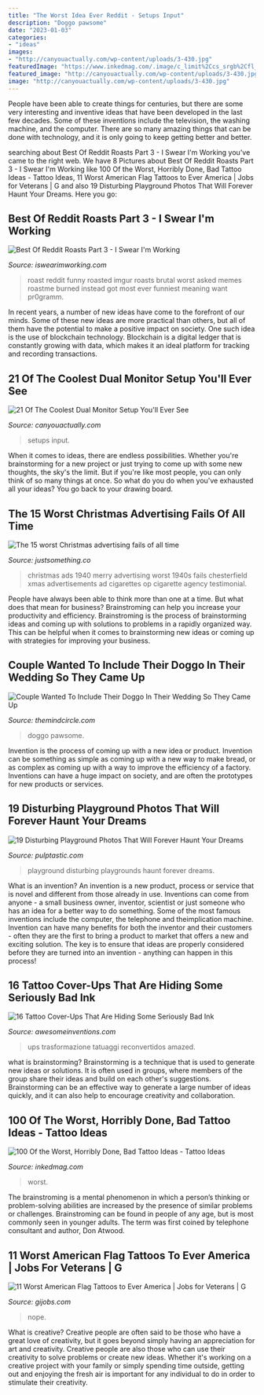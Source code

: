 ```yaml
---
title: "The Worst Idea Ever Reddit - Setups Input"
description: "Doggo pawsome"
date: "2023-01-03"
categories:
- "ideas"
images:
- "http://canyouactually.com/wp-content/uploads/3-430.jpg"
featuredImage: "https://www.inkedmag.com/.image/c_limit%2Ccs_srgb%2Cfl_progressive%2Cq_auto:good%2Cw_700/MTY2ODYzMTI4ODI5OTYyMDky/the-human-billboard-photo-u2.jpg"
featured_image: "http://canyouactually.com/wp-content/uploads/3-430.jpg"
image: "http://canyouactually.com/wp-content/uploads/3-430.jpg"
---
```



People have been able to create things for centuries, but there are some very interesting and inventive ideas that have been developed in the last few decades. Some of these inventions include the television, the washing machine, and the computer. There are so many amazing things that can be done with technology, and it is only going to keep getting better and better.

	

		
searching about Best Of Reddit Roasts Part 3 - I Swear I&#039;m Working you've came to the right web. We have 8 Pictures about Best Of Reddit Roasts Part 3 - I Swear I&#039;m Working like 100 Of the Worst, Horribly Done, Bad Tattoo Ideas - Tattoo Ideas, 11 Worst American Flag Tattoos to Ever America | Jobs for Veterans | G and also 19 Disturbing Playground Photos That Will Forever Haunt Your Dreams. Here you go:
		
    
## Best Of Reddit Roasts Part 3 - I Swear I&#039;m Working

<img loading=lazy src="http://www.iswearimworking.com/wp-content/uploads/2015/10/04-YadP3Wg.jpg" onerror="this.onerror=null;this.src='https://tse1.mm.bing.net/th?id=OIP.QDTvSWqT12l4SaTVjgLzdQHaJ4&amp;pid=15.1';" alt="Best Of Reddit Roasts Part 3 - I Swear I&#039;m Working">

_Source: iswearimworking.com_

>roast reddit funny roasted imgur roasts brutal worst asked memes roastme burned instead got most ever funniest meaning want pr0gramm. 

	

In recent years, a number of new ideas have come to the forefront of our minds. Some of these new ideas are more practical than others, but all of them have the potential to make a positive impact on society. One such idea is the use of blockchain technology. Blockchain is a digital ledger that is constantly growing with data, which makes it an ideal platform for tracking and recording transactions.

    
## 21 Of The Coolest Dual Monitor Setup You&#039;ll Ever See

<img loading=lazy src="http://canyouactually.com/wp-content/uploads/3-430.jpg" onerror="this.onerror=null;this.src='https://tse1.mm.bing.net/th?id=OIP.MAGRCJVcTR7Flzg-84WTIwHaJ4&amp;pid=15.1';" alt="21 Of The Coolest Dual Monitor Setup You&#039;ll Ever See">

_Source: canyouactually.com_

>setups input. 

	

When it comes to ideas, there are endless possibilities. Whether you're brainstorming for a new project or just trying to come up with some new thoughts, the sky's the limit. But if you're like most people, you can only think of so many things at once. So what do you do when you've exhausted all your ideas? You go back to your drawing board.

    
## The 15 Worst Christmas Advertising Fails Of All Time

<img loading=lazy src="https://justsomething.co/wp-content/uploads/2014/01/worst-christmas-ads-5.jpg" onerror="this.onerror=null;this.src='https://tse4.mm.bing.net/th?id=OIP.LKqutc8aXaKm7U42STkNlAHaKo&amp;pid=15.1';" alt="The 15 worst Christmas advertising fails of all time">

_Source: justsomething.co_

>christmas ads 1940 merry advertising worst 1940s fails chesterfield xmas advertisements ad cigarettes op cigarette agency testimonial. 

	

People have always been able to think more than one at a time. But what does that mean for business? Brainstroming can help you increase your productivity and efficiency. Brainstroming is the process of brainstorming ideas and coming up with solutions to problems in a rapidly organized way. This can be helpful when it comes to brainstorming new ideas or coming up with strategies for improving your business.

    
## Couple Wanted To Include Their Doggo In Their Wedding So They Came Up

<img loading=lazy src="https://i0.wp.com/themindcircle.com/wp-content/uploads/2018/02/dog-lover-wedding-cake-topper-5.jpg" onerror="this.onerror=null;this.src='https://tse2.mm.bing.net/th?id=OIP.uaKLqu7xFkU5C09J3uwRQQHaLP&amp;pid=15.1';" alt="Couple Wanted To Include Their Doggo In Their Wedding So They Came Up">

_Source: themindcircle.com_

>doggo pawsome. 

	

Invention is the process of coming up with a new idea or product. Invention can be something as simple as coming up with a new way to make bread, or as complex as coming up with a way to improve the efficiency of a factory. Inventions can have a huge impact on society, and are often the prototypes for new products or services.

    
## 19 Disturbing Playground Photos That Will Forever Haunt Your Dreams

<img loading=lazy src="https://i1.wp.com/pulptastic.com/wp-content/uploads/2014/10/196.jpg?resize=625%2C469" onerror="this.onerror=null;this.src='https://tse2.mm.bing.net/th?id=OIP.YOdkI9P-myeIaZ-PKcwkqQHaFj&amp;pid=15.1';" alt="19 Disturbing Playground Photos That Will Forever Haunt Your Dreams">

_Source: pulptastic.com_

>playground disturbing playgrounds haunt forever dreams. 

	

What is an invention?
An invention is a new product, process or service that is novel and different from those already in use. Inventions can come from anyone - a small business owner, inventor, scientist or just someone who has an idea for a better way to do something. Some of the most famous inventions include the computer, the telephone and theimplication machine. 
Invention can have many benefits for both the inventor and their customers - often they are the first to bring a product to market that offers a new and exciting solution. The key is to ensure that ideas are properly considered before they are turned into an invention - anything can happen in this process!

    
## 16 Tattoo Cover-Ups That Are Hiding Some Seriously Bad Ink

<img loading=lazy src="https://www.awesomeinventions.com/wp-content/uploads/2015/11/tattoo-cover-up-sword.jpg" onerror="this.onerror=null;this.src='https://tse3.mm.bing.net/th?id=OIP.8lQD6PklsrBjsd3rYGFgSwHaHa&amp;pid=15.1';" alt="16 Tattoo Cover-Ups That Are Hiding Some Seriously Bad Ink">

_Source: awesomeinventions.com_

>ups trasformazione tatuaggi reconvertidos amazed. 

	

what is brainstorming?
Brainstorming is a technique that is used to generate new ideas or solutions. It is often used in groups, where members of the group share their ideas and build on each other's suggestions. Brainstorming can be an effective way to generate a large number of ideas quickly, and it can also help to encourage creativity and collaboration.

    
## 100 Of The Worst, Horribly Done, Bad Tattoo Ideas - Tattoo Ideas

<img loading=lazy src="https://www.inkedmag.com/.image/c_limit%2Ccs_srgb%2Cfl_progressive%2Cq_auto:good%2Cw_700/MTY2ODYzMTI4ODI5OTYyMDky/the-human-billboard-photo-u2.jpg" onerror="this.onerror=null;this.src='https://tse4.mm.bing.net/th?id=OIP.2pQhiPhbO5mvEseQb2i80wHaHJ&amp;pid=15.1';" alt="100 Of the Worst, Horribly Done, Bad Tattoo Ideas - Tattoo Ideas">

_Source: inkedmag.com_

>worst. 

	

The brainstroming is a mental phenomenon in which a person’s thinking or problem-solving abilities are increased by the presence of similar problems or challenges. Brainstroming can be found in people of any age, but is most commonly seen in younger adults. The term was first coined by telephone consultant and author, Don Atwood.

    
## 11 Worst American Flag Tattoos To Ever America | Jobs For Veterans | G

<img loading=lazy src="https://www.gijobs.com/wp-content/uploads/2014/06/american-flag-tattoo-3.jpg" onerror="this.onerror=null;this.src='https://tse3.mm.bing.net/th?id=OIP.DBUoVCu9MICzMXATBGAGHAHaK0&amp;pid=15.1';" alt="11 Worst American Flag Tattoos to Ever America | Jobs for Veterans | G">

_Source: gijobs.com_

>nope. 

	

What is creative?
Creative people are often said to be those who have a great love of creativity, but it goes beyond simply having an appreciation for art and creativity. Creative people are also those who can use their creativity to solve problems or create new ideas. Whether it's working on a creative project with your family or simply spending time outside, getting out and enjoying the fresh air is important for any individual to do in order to stimulate their creativity.

